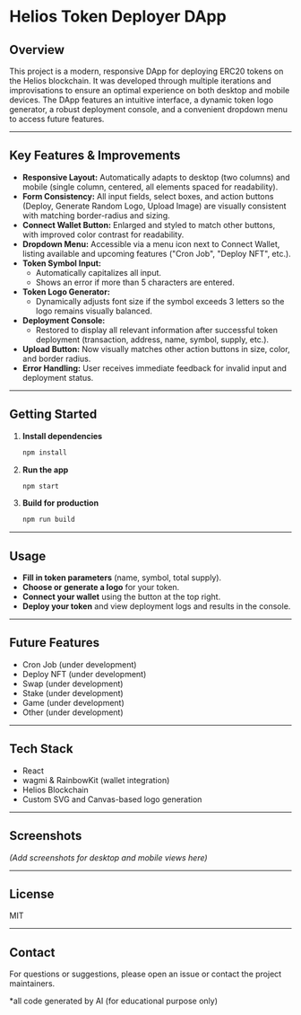 # Helios Token Deployer DApp

## Overview

This project is a modern, responsive DApp for deploying ERC20 tokens on the Helios blockchain. It was developed through multiple iterations and improvisations to ensure an optimal experience on both desktop and mobile devices. The DApp features an intuitive interface, a dynamic token logo generator, a robust deployment console, and a convenient dropdown menu to access future features.

---

## Key Features & Improvements

- **Responsive Layout:** Automatically adapts to desktop (two columns) and mobile (single column, centered, all elements spaced for readability).
- **Form Consistency:** All input fields, select boxes, and action buttons (Deploy, Generate Random Logo, Upload Image) are visually consistent with matching border-radius and sizing.
- **Connect Wallet Button:** Enlarged and styled to match other buttons, with improved color contrast for readability.
- **Dropdown Menu:** Accessible via a menu icon next to Connect Wallet, listing available and upcoming features ("Cron Job", "Deploy NFT", etc.).
- **Token Symbol Input:**
  - Automatically capitalizes all input.
  - Shows an error if more than 5 characters are entered.
- **Token Logo Generator:**
  - Dynamically adjusts font size if the symbol exceeds 3 letters so the logo remains visually balanced.
- **Deployment Console:**
  - Restored to display all relevant information after successful token deployment (transaction, address, name, symbol, supply, etc.).
- **Upload Button:** Now visually matches other action buttons in size, color, and border radius.
- **Error Handling:** User receives immediate feedback for invalid input and deployment status.

---

## Getting Started

1. **Install dependencies**  
   ```bash
   npm install
   ```

2. **Run the app**  
   ```bash
   npm start
   ```

3. **Build for production**  
   ```bash
   npm run build
   ```

---

## Usage

- **Fill in token parameters** (name, symbol, total supply).
- **Choose or generate a logo** for your token.
- **Connect your wallet** using the button at the top right.
- **Deploy your token** and view deployment logs and results in the console.

---

## Future Features

- Cron Job (under development)
- Deploy NFT (under development)
- Swap (under development)
- Stake (under development)
- Game (under development)
- Other (under development)

---

## Tech Stack

- React
- wagmi & RainbowKit (wallet integration)
- Helios Blockchain
- Custom SVG and Canvas-based logo generation

---

## Screenshots

*(Add screenshots for desktop and mobile views here)*

---

## License

MIT

---

## Contact

For questions or suggestions, please open an issue or contact the project maintainers.


*all code generated by AI (for educational purpose only)